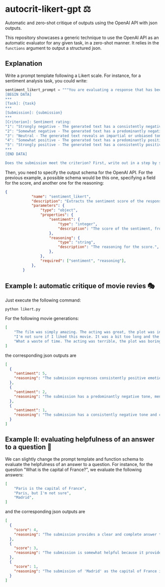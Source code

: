 # autocrit-likert-gpt ⚖️
Automatic and zero-shot critique of outputs using the OpenAI API with json outputs.

This repository showcases a generic technique to use the OpenAI API as an automatic evaluator for any given task, in a zero-shot manner. It relies in the `functions` argument to output a structured json.

## Explanation

Write a prompt template following a Likert scale. For instance, for a sentiment analysis task, you could write:

```python
sentiment_likert_prompt = """You are evaluating a response that has been submitted for a particular task, using a specific set of standards. Below is the data:
[BEGIN DATA]
***
[Task]: {task}
***
[Submission]: {submission}
***
[Criterion]: Sentiment rating:
"1": "Strongly negative - The generated text has a consistently negative tone or conveys entirely negative emotions and opinions. It does not provide any positive or neutral perspectives, making it one-sided and unbalanced."
"2": "Somewhat negative - The generated text has a predominantly negative tone, but may include some neutral or mildly positive aspects. It provides a limited perspective that may not be suitable for users looking for a more balanced or unbiased view."
"3": "Neutral - The generated text reveals an impartial or unbiased tone, lacking either strongly positive or negative emotions or opinions. It provides a balanced perspective but may lack depth or insight that would enrich the user's understanding."
"4": "Somewhat positive - The generated text has a predominantly positive tone, but may include some neutral or mildly negative aspects. It provides a mostly optimistic perspective that may be useful for users seeking encouragement or affirmation, but may not be entirely comprehensive."
"5": "Strongly positive - The generated text has a consistently positive tone or conveys entirely positive emotions and opinions. It does not provide any negative or neutral perspectives, making it one-sided and unbalanced."
***
[END DATA]

Does the submission meet the criterion? First, write out in a step by step manner your reasoning about the criterion to be sure that your conclusion is correct. Avoid simply stating the correct answers at the outset. Then print the choice only from “1, 2, 3, 4, 5” (without quotes or punctuation)."""

```

Then, you need to specify the output schema for the OpenAI API. For the previous example, a possible schema would be this one, specifying a field for the score, and another one for the reasoning:
    
```json
{
            "name": "sentiment_likert",
            "description": "Extracts the sentiment score of the response, plus a reasoning for that score.",
            "parameters": {
                "type": "object",
                "properties": {
                    "sentiment": {
                        "type": "integer",
                        "description": "The score of the sentiment, from 1 to 5.",
                    },
                    "reasoning": {
                        "type": "string",
                        "description": "The reasoning for the score.",
                    },
                },
                "required": ["sentiment", "reasoning"],
            },
        }
```

## Example I: automatic critique of movie revies 🎭

Just execute the following command:

```
python likert.py
```

For the following movie generations:

```json
[
    "The film was simply amazing. The acting was great, the plot was interesting, and the cinematography was beautiful. I would recommend this movie to anyone who enjoys a good drama.",
    "I'm not sure if I liked this movie. It was a bit too long and the plot was confusing. The acting was good, but the cinematography was a bit too dark. I would recommend this movie to anyone who enjoys a good drama.",
    "What a waste of time. The acting was terrible, the plot was boring, and the cinematography was awful. I would not recommend this movie to anyone.",
]
```

the corresponding json outputs are 

```json
[
  {
    "sentiment": 5,
    "reasoning": "The submission expresses consistently positive emotions and opinions about the movie. It highlights the amazing acting, interesting plot, and beautiful cinematography. The reviewer also recommends the movie to others who enjoy a good drama. There are no negative or neutral perspectives provided, making the review one-sided and unbalanced."
  },
  {
    "sentiment": 2,
    "reasoning": "The submission has a predominantly negative tone, mentioning that the movie was too long, the plot was confusing, and the cinematography was too dark. However, it also mentions that the acting was good and recommends the movie to anyone who enjoys a good drama. Overall, the submission provides a limited perspective that leans towards the negative side."
  },
  {
    "sentiment": 1,
    "reasoning": "The submission has a consistently negative tone and conveys entirely negative emotions and opinions. It does not provide any positive or neutral perspectives, making it one-sided and unbalanced."
  }
]

```

## Example II: evaluating helpfulness of an answer to a question 🤖

We can slightly change the prompt template and function schema to evaluate the helpfulness of an answer to a question. For instance, for the question "What is the capital of France?", we evaluate the following answers:

```json
[
    "Paris is the capital of France",
    "Paris, but I'm not sure",
    "Madrid",
]
```

and the corresponding json outputs are


```json
[
  {
    "score": 4,
    "reasoning": "The submission provides a clear and complete answer to the question. It states that Paris is the capital of France, which is correct. However, the response could be more concise and avoid unnecessary repetition."
  },
  {
    "score": 3,
    "reasoning": "The submission is somewhat helpful because it provides a relevant answer to the question, but it is not clear or complete. The submitter is unsure about the answer, which may not be useful for the user's needs."
  },
  {
    "score": 1,
    "reasoning": "The submission of 'Madrid' as the capital of France is completely irrelevant and incorrect. It does not provide any useful information to the user."
  }
]
```